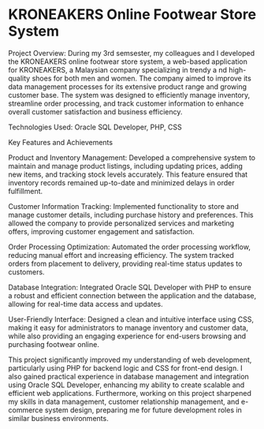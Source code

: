 # KRONEAKERS Online Footwear Store System

Project Overview: During my 3rd semsester, my colleagues and I developed the KRONEAKERS online footwear store system, a web-based application for KRONEAKERS, a Malaysian company specializing in trendy a
nd high-quality shoes for both men and women. The company aimed to improve its data management processes for its extensive product range and growing customer base. 
The system was designed to efficiently manage inventory, streamline order processing, and track customer information to enhance overall customer satisfaction and business efficiency.

Technologies Used: Oracle SQL Developer, PHP, CSS

Key Features and Achievements 

Product and Inventory Management: Developed a comprehensive system to maintain and manage product listings, including updating prices, adding new items, and tracking stock levels accurately. 
This feature ensured that inventory records remained up-to-date and minimized delays in order fulfillment.

Customer Information Tracking: Implemented functionality to store and manage customer details, including purchase history and preferences. 
This allowed the company to provide personalized services and marketing offers, improving customer engagement and satisfaction.

Order Processing Optimization: Automated the order processing workflow, reducing manual effort and increasing efficiency. The system tracked orders from placement to delivery, providing real-time status updates to customers.

Database Integration: Integrated Oracle SQL Developer with PHP to ensure a robust and efficient connection between the application and the database, allowing for real-time data access and updates.

User-Friendly Interface: Designed a clean and intuitive interface using CSS, making it easy for administrators to manage inventory and customer data, while also providing an engaging experience for end-users browsing and purchasing footwear online.

This project significantly improved my understanding of web development, particularly using PHP for backend logic and CSS for front-end design. 
I also gained practical experience in database management and integration using Oracle SQL Developer, enhancing my ability to create scalable and efficient web applications. 
Furthermore, working on this project sharpened my skills in data management, customer relationship management, and e-commerce system design, preparing me for future development roles in similar business environments.
